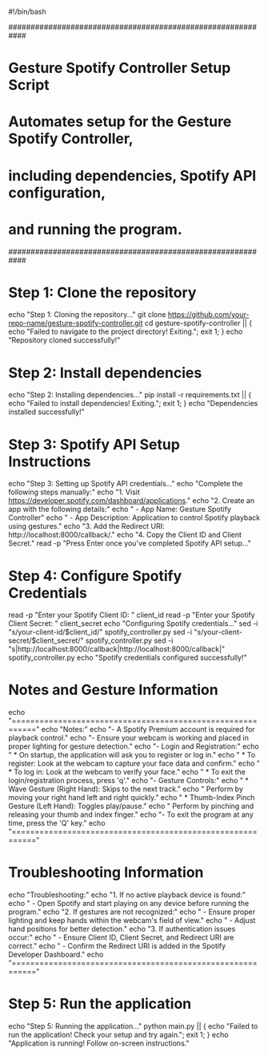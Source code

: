 #!/bin/bash

############################################################
#          Gesture Spotify Controller Setup Script         #
# Automates setup for the Gesture Spotify Controller,      #
# including dependencies, Spotify API configuration,       #
# and running the program.                                 #
############################################################

# Step 1: Clone the repository
echo "Step 1: Cloning the repository..."
git clone https://github.com/your-repo-name/gesture-spotify-controller.git
cd gesture-spotify-controller || { echo "Failed to navigate to the project directory! Exiting."; exit 1; }
echo "Repository cloned successfully!"

# Step 2: Install dependencies
echo "Step 2: Installing dependencies..."
pip install -r requirements.txt || { echo "Failed to install dependencies! Exiting."; exit 1; }
echo "Dependencies installed successfully!"

# Step 3: Spotify API Setup Instructions
echo "Step 3: Setting up Spotify API credentials..."
echo "Complete the following steps manually:"
echo "1. Visit https://developer.spotify.com/dashboard/applications."
echo "2. Create an app with the following details:"
echo "   - App Name: Gesture Spotify Controller"
echo "   - App Description: Application to control Spotify playback using gestures."
echo "3. Add the Redirect URI: http://localhost:8000/callback/."
echo "4. Copy the Client ID and Client Secret."
read -p "Press Enter once you've completed Spotify API setup..."

# Step 4: Configure Spotify Credentials
read -p "Enter your Spotify Client ID: " client_id
read -p "Enter your Spotify Client Secret: " client_secret
echo "Configuring Spotify credentials..."
sed -i "s/your-client-id/$client_id/" spotify_controller.py
sed -i "s/your-client-secret/$client_secret/" spotify_controller.py
sed -i "s|http://localhost:8000/callback|http://localhost:8000/callback|" spotify_controller.py
echo "Spotify credentials configured successfully!"

# Notes and Gesture Information
echo "==========================================================="
echo "Notes:"
echo "- A Spotify Premium account is required for playback control."
echo "- Ensure your webcam is working and placed in proper lighting for gesture detection."
echo "- Login and Registration:"
echo "  * On startup, the application will ask you to register or log in."
echo "  * To register: Look at the webcam to capture your face data and confirm."
echo "  * To log in: Look at the webcam to verify your face."
echo "  * To exit the login/registration process, press 'q'."
echo "- Gesture Controls:"
echo "  * Wave Gesture (Right Hand): Skips to the next track."
echo "    Perform by moving your right hand left and right quickly."
echo "  * Thumb-Index Pinch Gesture (Left Hand): Toggles play/pause."
echo "    Perform by pinching and releasing your thumb and index finger."
echo "- To exit the program at any time, press the 'Q' key."
echo "==========================================================="

# Troubleshooting Information
echo "Troubleshooting:"
echo "1. If no active playback device is found:"
echo "   - Open Spotify and start playing on any device before running the program."
echo "2. If gestures are not recognized:"
echo "   - Ensure proper lighting and keep hands within the webcam's field of view."
echo "   - Adjust hand positions for better detection."
echo "3. If authentication issues occur:"
echo "   - Ensure Client ID, Client Secret, and Redirect URI are correct."
echo "   - Confirm the Redirect URI is added in the Spotify Developer Dashboard."
echo "==========================================================="

# Step 5: Run the application
echo "Step 5: Running the application..."
python main.py || { echo "Failed to run the application! Check your setup and try again."; exit 1; }
echo "Application is running! Follow on-screen instructions."
